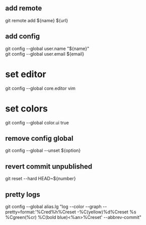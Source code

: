 ## add remote
git remote add ${name} ${url}  

## add config
git config --global user.name "${name}"  
git config --global user.email ${email}  

# set editor
git config --global core.editor vim  

# set colors
git config --global color.ui true  

## remove config global
git config --global --unset ${option}  

## revert commit unpublished
git reset --hard HEAD~${number}  

## pretty logs
git config --global alias.lg "log --color --graph --pretty=format:'%Cred%h%Creset -%C(yellow)%d%Creset %s %Cgreen(%cr) %C(bold blue)<%an>%Creset' --abbrev-commit"  
